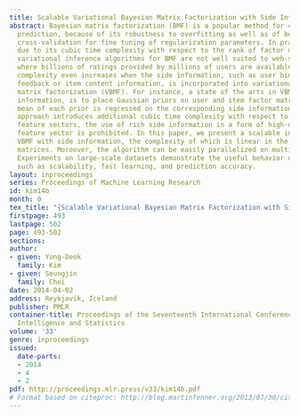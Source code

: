 ```yaml
---
title: Scalable Variational Bayesian Matrix Factorization with Side Information
abstract: Bayesian matrix factorization (BMF) is a popular method for collaborative
  prediction, because of its robustness to overfitting as well as of being free from
  cross-validation for fine tuning of regularization parameters. In practice, however,
  due to its cubic time complexity with respect to the rank of factor matrices, existing
  variational inference algorithms for BMF are not well suited to web-scale datasets
  where billions of ratings provided by millions of users are available. The time
  complexity even increases when the side information, such as user binary implicit
  feedback or item content information, is incorporated into variational Bayesian
  matrix factorization (VBMF). For instance, a state of the arts in VBMF with side
  information, is to place Gaussian priors on user and item factor matrices, where
  mean of each prior is regressed on the corresponding side information. Since this
  approach introduces additional cubic time complexity with respect to the size of
  feature vectors, the use of rich side information in a form of high-dimensional
  feature vector is prohibited. In this paper, we present a scalable inference for
  VBMF with side information, the complexity of which is linear in the rank K of factor
  matrices. Moreover, the algorithm can be easily parallelized on multi-core systems.
  Experiments on large-scale datasets demonstrate the useful behavior of our algorithm
  such as scalability, fast learning, and prediction accuracy.
layout: inproceedings
series: Proceedings of Machine Learning Research
id: kim14b
month: 0
tex_title: "{Scalable Variational Bayesian Matrix Factorization with Side Information}"
firstpage: 493
lastpage: 502
page: 493-502
sections: 
author:
- given: Yong-Deok
  family: Kim
- given: Seungjin
  family: Choi
date: 2014-04-02
address: Reykjavik, Iceland
publisher: PMLR
container-title: Proceedings of the Seventeenth International Conference on Artificial
  Intelligence and Statistics
volume: '33'
genre: inproceedings
issued:
  date-parts:
  - 2014
  - 4
  - 2
pdf: http://proceedings.mlr.press/v33/kim14b.pdf
# Format based on citeproc: http://blog.martinfenner.org/2013/07/30/citeproc-yaml-for-bibliographies/
---
```

